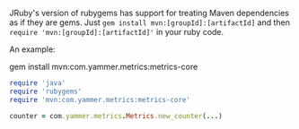 JRuby's version of rubygems has support for treating Maven dependencies as if they are gems. Just `gem install mvn:[groupId]:[artifactId]` and then `require 'mvn:[groupId]:[artifactId]'` in your ruby code.

An example:

gem install mvn:com.yammer.metrics:metrics-core

```ruby
require 'java'
require 'rubygems'
require 'mvn:com.yammer.metrics:metrics-core'

counter = com.yammer.metrics.Metrics.new_counter(...)
```